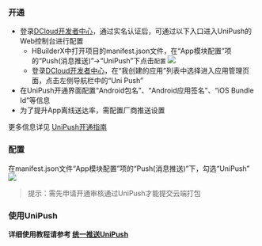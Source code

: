 ### 开通  
- 登录[DCloud开发者中心](https://dev.dcloud.net.cn/)，通过实名认证后，可通过以下入口进入UniPush的Web控制台进行配置
  + HBuilderX中打开项目的manifest.json文件，在“App模块配置”项的“Push(消息推送)”->“UniPush”下点击`配置`
  ![](https://partner-dcloud-native.oss-cn-hangzhou.aliyuncs.com/images/uniapp/push/unipush-hx-config.png)
  + 登录[DCloud开发者中心](https://dev.dcloud.net.cn/)，在“我创建的应用”列表中选择进入应用管理页面，点击左侧导航栏中的“Uni Push”
- 在UniPush开通界面配置“Android包名”、“Android应用签名”、“iOS Bundle Id”等信息
- 为了提升App离线送达率，需配置厂商推送设置

更多信息详见 [UniPush开通指南](https://ask.dcloud.net.cn/article/35716)


### 配置  
在manifest.json文件“App模块配置”项的“Push(消息推送)”下，勾选“UniPush”
![](https://partner-dcloud-native.oss-cn-hangzhou.aliyuncs.com/images/uniapp/push/unipush-manifest.png)

> 提示：需先申请开通审核通过UniPush才能提交云端打包


### 使用UniPush
**详细使用教程请参考 [统一推送UniPush](https://uniapp.dcloud.io/unipush)**

